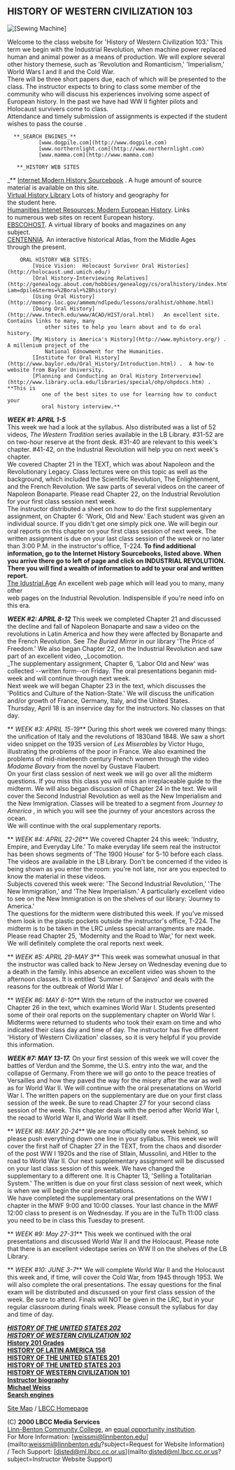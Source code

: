 ## HISTORY OF WESTERN CIVILIZATION 103



![\[Sewing Machine\]](http://www.150.si.edu/150trav/remember/r822a.jpg)

  Welcome to the class website for 'History of Western Civilization 103.'
This term we begin with the Industrial Revolution, when machine power replaced
human and animal power as a means of production.  We will explore several
other history themese, such as 'Revolution and Romanticism,' 'Imperialism,'
World Wars I and II and the Cold War.  
     There will be three short papers due, each of which will be presented to the class.  The instructor expects to bring to class some member of the community who will discuss his experiences involving some aspect of European history.  In the past we have had WW II fighter pilots and Holocaust survivers come to class.  
        Attendance and timely submission of assignments is expected if the student wishes to pass the course .  
  
  
      **_SEARCH ENGINES_**  
              [www.dogpile.com](http://www.dogpile.com)  
              [www.northernlight.com](http://www.northernlight.com)  
              [www.mamma.com](http://www.mamma.com)  
  
       **_HISTORY WEB SITES  
_**           [Internet Modern History
Sourcebook](http://www.fordham.edu/halsall/mod/modsbook.html) .   A huge
amount of source  
                material is available on this site.   
          [Virtual History Library](http://www.ukans.edu/history/VL)    Lots of history and geography for  
                the student here.                    
         [Humanities Intenet Resources:  Modern European History](http://www.wcsu.ctstateu.edu/library/h_history_modern_european.html).  Links  
               to numerous web sites on recent European history.  
         [EBSCOHOST](http://www.ebscohost.com/).   A virtual library of books and magazines on any  
             subject.  
         [CENTENNIA](http://historicalatlas.com/).  An interactive historical Atlas, from the Middle Ages  
              through the present.   
  
        ORAL HISTORY WEB SITES:  
            [Voice Vision:  Holocaust Survivor Oral Histories](http://holocaust.umd.umich.edu/)   
            [Oral History-Interviewing Relatives](http://genealogy.about.com/hobbies/genealogy/cs/oralhistory/index.htm?iam=dpile&terms=%2Boral+%2Bhistory)   
            [Using Oral History](http://memory.loc.gov/ammem/ndlpedu/lessons/oralhist/ohhome.html)   
            [Doing Oral History](http://www.tntech.edu/www/ACAD/HIST/oral.html)   An excellent site.  Contains links to many, many  
                other sites to help you learn about and to do oral history.    
            [My History is America's History](http://www.myhistory.org/) .  A millenium project of the  
                National Ednowment for the Humanities.  
            [Institute for Oral History](http://www.baylor.edu/Oral_History/Introduction.html) .  A how-to website from Baylor University.       
            [Planning and Conducting an Oral History Interverview](http://www.library.ucla.edu/libraries/special/ohp/ohpdocs.htm) .  **This is  
               one of the best sites to use for learning how to conduct your   
               oral history interview.**  

**_WEEK #1:   APRIL 1-5_**  
   This week we had a look at the syllabus.  Also distributed was a list of 52
videos, _The Western Tradition_ series available in the LB Library.   #31-52
are on two-hour reserve at the front desk. #31-40 are relevant to this week's
chapter.  #41-42, on the Industrial Revolution will help you on next week's
chapter.  
    We covered Chapter 21 in the TEXT, which was about Napoleon and the Revolutionary Legacy.  Class lectures were on this topic as well as the background, which included the Scientific Revolution, The Enlightenment, and the French Revolution.  We saw parts of several videos on the career of Napoleon Bonaparte.  Please read Chapter 22, on the Industrial Revolution for your first class session next week.  
     The instructor distributed a sheet on how to do the first supplementary assignment, on Chapter 6:  'Work, Old and New.'  Each student was given an individual source.  If you didn't get one simply pick one.  We will begin our oral reports on this chapter on your first class session of next week.  The written assignment is due on your last class session of the week or no later than 3:00 P.M. in the instructor's office, T-224.  **To find additional information, go to the Internet History Sourcebooks, listed above.   When you arrive there go to left of page and click on INDUSTRIAL REVOLUTION.  There you will find a wealth of information to add to your oral and written report.**   
      [The Idustrial Age](http://history.evansville.net/industry.html)   An excellent web page which will lead you to many, many other  
web pages on the Industrial Revolution.  Indispensible if you're need info on
this era.

**_WEEK #2:   APRIL 8-12_**   This week we completed Chapter 21 and discussed
the decline and fall of Napoleon Bonaparte and saw a video on the revolutions
in Latin America and how they were affected by Bonaparte and the French
Revolution.  See _The Buried Mirror_ in our library 'The Price of Freedom.'
We also began Chapter 22, on the Industrial Revolution and saw part of an
excellent video, _Locomotion.  
   _The supplementary assignment, Chapter 6, 'Labor Old and New' was collected
--written form--on Friday.  The oral presentations beganin mid-week and will
continue through next week.  
     Next week we will began Chapter 23 in the text, which discusses the 'Politics and Culture of the Nation-State.'  We will discuss the unification and/or growth of France, Germany, Italy, and the United States.  
     Thursday, April 18 is an inservice day for the instructors. No classes on that day.  
  
 ** _WEEK #3:   APRIL 15-19_**   During this short week we covered many
things:  the unification of Italy and the revolutions of 1830and 1848.  We saw
a short video snippet on the 1935 version of _Les Miserables_ by Victor Hugo,
illustrating the problems of the poor in France.   We also examined the
problems of mid-nineteenth century French women through the video _Madame
Bovary_ from the novel by Gustave Flaubert.  
     On your first class session of next week we will go over all the midterm questions.  If you miss this class you will miss an irreplaceable guide to the midterm.  We will also began discussion of Chapter 24 in the text.  We will cover the Second Industrial Revolution as well as the New Imperialism and the New Immigration.  Classes will be treated to a segment from _Journey to America_ , in which you will see the journey of your ancestors across the ocean.  
     We will continue with the oral supplementary reports.  
  
 ** _WEEK #4:   APRIL 22-26_**    We covered Chapter 24 this week:  'Industry,
Empire, and Everyday Life.'  To make everyday life seem real the instructor
has been shows segments of 'The 1900 House' for 5-10 before each class.  The
videos are available in the LB Library.  Don't be concerned if the video is
being shown as you enter the room:  you're not late, nor are you expected to
know the material in these videos.  
      Subjects covered this week were:  'The Second Industrial Revolution,'  'The New Immigration,' and 'The New Imperialism.'  A particularly excellent video to see on the New Immigration is on the shelves of our library:  'Journey to America.'  
      The questions for the midterm were distributed this week.  If you've missed them look in the plastic pockets outside the instructor's office, T-224.  The midterm is to be taken in the LRC unless special arrangments are made.  
    Please read Chapter 25, 'Modernity and the Road to War,' for next week.  
We will definitely complete the oral reports next week.  
  
 ** _WEEK #5: APRIL 29-MAY 3_**    This week was somewhat unusual in that the
instructor was called back to New Jersey on Wednesday evening due to a death
in the family.  Inhis absence an excellent video was shown to the afternoon
classes.  It is entitled 'Summer of Sarajevo' and deals with the reasons for
the outbreak of World War I.  
  
 ** _WEEK #6: MAY 6-10_**    With the return of the instructor we covered
Chapter 26 in the text, which examines World War I.  Students presented some
of their oral reports on the supplementary chapter on World War I.  Midterms
were returned to students who took their exam on time and who indicated their
class day and time of day.  The instructor has five different 'History of
Western Civilization' classes, so it is very helpful if you provide this
information.  
  
**_WEEK #7:   MAY 13-17._**   On your first session of this week we will cover
the battles of Verdun and the Somme, the U.S. entry into the war, and the
collapse of Germany.  From there we will go onto to the peace treaties of
Versailles and how they paved the way for the misery after the war as well as
for World War II.  We will continue with the oral presenatations on World War
I.  The written papers on the supplementary are due on your first class
session of the week.   Be sure to read Chapter 27 for your second class
session of the week.  This chapter deals with the period after World War I,
the reoad to World War II, and World War II itself.  
  
 ** _WEEK #8:   MAY 20-24_**    We are now officially one week behind, so
please push everything down one line in your syllabus.  This week we will
cover the first half of Chapter 27 in the TEXT, from the chaos and disorder of
the post WW I 1920s and the rise of Stlain, Mussolini, and Hitler to the road
to World War II.  Our next supplementary assignment will be discussed on your
last class session of this week.  We have changed the supplementary to a
different one.  It is Chapter 13, 'Selling a Totalitarian System.'  The
written is due on your first class session of next week, which is when we will
begin the oral presentations.  
      We have completed the supplementary oral presentations on the WW I chapter in the MWF 9:00 and 10:00 classes.  Your last chance in the MWF 12:00 class to present is on Wednesday.  If you are in the TuTh 11:00 class you need to be in class this Tuesday to present.  
  
 ** _WEEK #9: May 27-31_**    This week we continued with the oral
presentations and discussed World War II and the Holocaust.  Please note that
there is an excellent videotape series on WW II on the shelves of the LB
Library.  
  
 ** _WEEK #10:   JUNE 3-7_**   We will complete World War II and the Holocaust
this week and, if time, will cover the Cold War, from 1945 through 1953.  We
will also complete the oral presentations.  The essay questions for the final
exam will be distributed and discussed on your first class session of the
week.  Be sure to attend.  Finals will NOT be given in the LRC, but in your
regular classroom during finals week.  Please consult the syllabus for day and
time of day.

  
[**_HISTORY OF THE UNITED STATES 202_**](web_t.cfm?pgID=123)  
[**_HISTORY OF WESTERN CIVILIZATION 102_**](web_t.cfm?pgID=122)  
[**History 201 Grades**](web_t.cfm?pgID=369)  
[**HISTORY OF LATIN AMERICA 158**](web_t.cfm?pgID=40)  
[**HISTORY OF THE UNITED STATES 201**](web_t.cfm?pgID=39)  
[**HISTORY OF THE UNITED STATES 203**](web_t.cfm?pgID=205)  
[**HISTORY OF WESTERN CIVILIZATION 101**](web_t.cfm?pgID=38)  
[**Instructor biography**](web_t.cfm?pgID=41)  
[**Michael Weiss**](/artcom/social_science/weissm/web.cfm?pgID=31)  
[**Search engines**](web_t.cfm?pgID=58)  
  
  
[Site Map](site_map.cfm) / [LBCC Homepage](http://www.linnbenton.edu/)  
  
(C) **2000 LBCC Media Services**  
[Linn-Benton Community College](http://www.linnbenton.edu/), an [equal
opportunity institution](http://www.linnbenton.edu/equal.html).  
For More Information:
[weissmi@linnbenton.edu](mailto:weissmi@linnbenton.edu?subject=Request for
Website Information)   /  Tech Support:
[disted@ml.lbcc.cc.or.us](mailto:disted@ml.lbcc.cc.or.us?subject=Instructor
Website Support)

